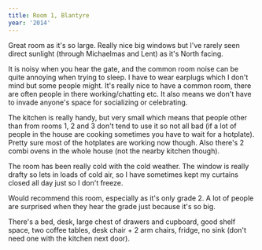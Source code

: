 ```yaml
---
title: Room 1, Blantyre
year: '2014'
---
```


Great room as it's so large. Really nice big windows but I've rarely seen direct sunlight (through Michaelmas and Lent) as it's North facing. 

It is noisy when you hear the gate, and the common room noise can be quite annoying when trying to sleep. I have to wear earplugs which I don't mind but some people might. It's really nice to have a common room, there are often people in there working/chatting etc. It also means we don't have to invade anyone's space for socializing or celebrating.  

The kitchen is really handy, but very small which means that people other than from rooms 1, 2 and 3 don't tend to use it so not all bad (if a lot of people in the house are cooking sometimes you have to wait for a hotplate). Pretty sure most of the hotplates are working now though. Also there's 2 combi ovens in the whole house (not the nearby kitchen though).

The room has been really cold with the cold weather. The window is really drafty so lets in loads of cold air, so I have sometimes kept my curtains closed all day just so I don't freeze.

Would recommend this room, especially as it's only grade 2. A lot of people are surprised when they hear the grade just because it's so big. 

There's a bed, desk, large chest of drawers and cupboard, good shelf space, two coffee tables, desk chair + 2 arm chairs, fridge, no sink (don't need one with the kitchen next door).